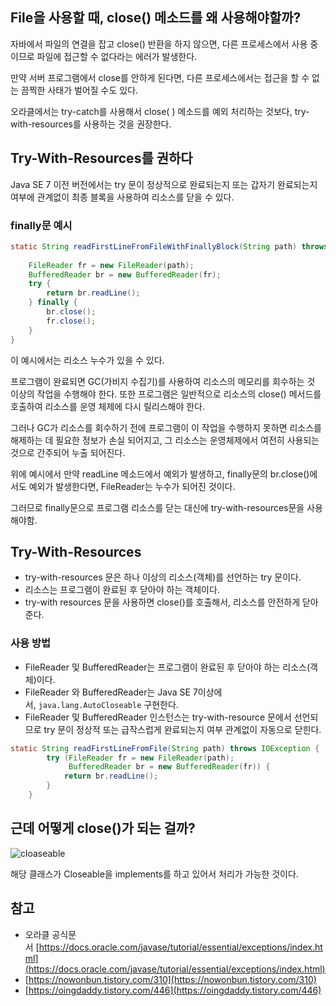 ## File을 사용할 때, close() 메소드를 왜 사용해야할까?

자바에서 파일의 연결을 잡고 close() 반환을 하지 않으면, 다른 프로세스에서 사용 중이므로 파일에 접근할 수 없다라는 에러가 발생한다.

만약 서버 프로그램에서 close를 안하게 된다면, 다른 프로세스에서는 접근을 할 수 없는 끔찍한 사태가 벌어질 수도 있다.

오라클에서는 try-catch를 사용해서 close( ) 메소드를 예외 처리하는 것보다, try-with-resources를 사용하는 것을 권장한다.

## **Try-With-Resources를 권하다**

Java SE 7 이전 버전에서는 try 문이 정상적으로 완료되는지 또는 갑자기 완료되는지 여부에 관계없이 최종 블록을 사용하여 리소스를 닫을 수 있다.

### finally문 예시

```java
static String readFirstLineFromFileWithFinallyBlock(String path) throws IOException {
   
    FileReader fr = new FileReader(path);
    BufferedReader br = new BufferedReader(fr);
    try {
        return br.readLine();
    } finally {
        br.close();
        fr.close();
    }
}
```

이 예시에서는 리소스 누수가 있을 수 있다.

프로그램이 완료되면 GC(가비지 수집기)를 사용하여 리소스의 메모리를 회수하는 것 이상의 작업을 수행해야 한다. 또한 프로그램은 일반적으로 리소스의 close() 메서드를 호출하여 리소스를 운영 체제에 다시 릴리스해야 한다.

그러나 GC가 리소스를 회수하기 전에 프로그램이 이 작업을 수행하지 못하면 리소스를 해제하는 데 필요한 정보가 손실 되어지고, 그 리소스는 운영체제에서 여전히 사용되는 것으로 간주되어 누출 되어진다.

위에 예시에서 만약 readLine 메소드에서 예외가 발생하고, finally문의 br.close()에서도 예외가 발생한다면, FileReader는 누수가 되어진 것이다.

그러므로 finally문으로 프로그램 리소스를 닫는 대신에 try-with-resources문을 사용해야함.

## **Try-With-Resources**

- try-with-resources 문은 하나 이상의 리소스(객체)를 선언하는 try 문이다.
- 리소스는 프로그램이 완료된 후 닫아야 하는 객체이다.
- try-with resources 문을 사용하면 close()를 호출해서, 리소스를 안전하게 닫아준다.

### **사용 방법**

- FileReader 및 BufferedReader는 프로그램이 완료된 후 닫아야 하는 리소스(객체)이다.
- FileReader 와 BufferedReader는 Java SE 7이상에서, `java.lang.AutoCloseable` 구현한다.
- FileReader 및 BufferedReader 인스턴스는 try-with-resource 문에서 선언되므로 try 문이 정상적 또는 급작스럽게 완료되는지 여부 관계없이 자동으로 닫힌다.

```java
static String readFirstLineFromFile(String path) throws IOException {
	    try (FileReader fr = new FileReader(path);
	         BufferedReader br = new BufferedReader(fr)) {
	        return br.readLine();
	    }
	}
```

## 근데 어떻게 close()가 되는 걸까?

![cloaseable](https://user-images.githubusercontent.com/62877858/191014593-39271b66-a8c8-4c3e-8f42-584b429cb2ca.png)

해당 클래스가 Closeable을 implements를 하고 있어서 처리가 가능한 것이다.

## **참고**

- 오라클 공식문서 [https://docs.oracle.com/javase/tutorial/essential/exceptions/index.html](https://docs.oracle.com/javase/tutorial/essential/exceptions/index.html)
- [https://nowonbun.tistory.com/310](https://nowonbun.tistory.com/310)
- [https://oingdaddy.tistory.com/446](https://oingdaddy.tistory.com/446)
